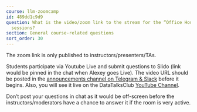 ```yaml
---
course: llm-zoomcamp
id: 489dd1c9d9
question: What is the video/zoom link to the stream for the “Office Hours” or live/workshop
  sessions?
section: General course-related questions
sort_order: 30
---
```


The zoom link is only published to instructors/presenters/TAs.

Students participate via Youtube Live and submit questions to Slido (link would be pinned in the chat when Alexey goes Live). The video URL should be posted in the [announcements channel on Telegram & Slack](https://t.me/dezoomcamp) before it begins. Also, you will see it live on the DataTalksClub [YouTube Channel](https://www.youtube.com/c/DataTalksClub).

Don’t post your questions in chat as it would be off-screen before the instructors/moderators have a chance to answer it if the room is very active.

